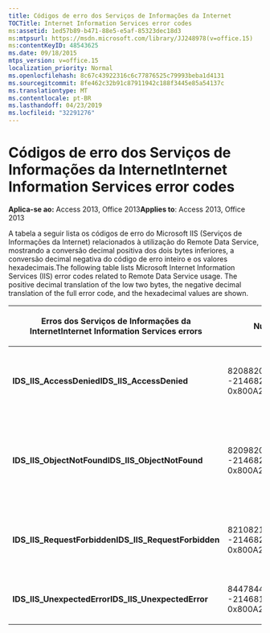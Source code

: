 ```yaml
---
title: Códigos de erro dos Serviços de Informações da Internet
TOCTitle: Internet Information Services error codes
ms:assetid: 1ed57b89-b471-88e5-e5af-85323dec18d3
ms:mtpsurl: https://msdn.microsoft.com/library/JJ248978(v=office.15)
ms:contentKeyID: 48543625
ms.date: 09/18/2015
mtps_version: v=office.15
localization_priority: Normal
ms.openlocfilehash: 8c67c43922316c6c77876525c79993beba1d4131
ms.sourcegitcommit: 8fe462c32b91c87911942c188f3445e85a54137c
ms.translationtype: MT
ms.contentlocale: pt-BR
ms.lasthandoff: 04/23/2019
ms.locfileid: "32291276"
---
```

# <a name="internet-information-services-error-codes"></a><span data-ttu-id="90e4e-102">Códigos de erro dos Serviços de Informações da Internet</span><span class="sxs-lookup"><span data-stu-id="90e4e-102">Internet Information Services error codes</span></span>

<span data-ttu-id="90e4e-103">**Aplica-se ao:** Access 2013, Office 2013</span><span class="sxs-lookup"><span data-stu-id="90e4e-103">**Applies to**: Access 2013, Office 2013</span></span>

<span data-ttu-id="90e4e-p101">A tabela a seguir lista os códigos de erro do Microsoft IIS (Serviços de Informações da Internet) relacionados à utilização do Remote Data Service, mostrando a conversão decimal positiva dos dois bytes inferiores, a conversão decimal negativa do código de erro inteiro e os valores hexadecimais.</span><span class="sxs-lookup"><span data-stu-id="90e4e-p101">The following table lists Microsoft Internet Information Services (IIS) error codes related to Remote Data Service usage. The positive decimal translation of the low two bytes, the negative decimal translation of the full error code, and the hexadecimal values are shown.</span></span>

<table>
<colgroup>
<col style="width: 33%" />
<col style="width: 33%" />
<col style="width: 33%" />
</colgroup>
<thead>
<tr class="header">
<th><p><span data-ttu-id="90e4e-106">Erros dos Serviços de Informações da Internet</span><span class="sxs-lookup"><span data-stu-id="90e4e-106">Internet Information Services errors</span></span></p></th>
<th><p><span data-ttu-id="90e4e-107">Número</span><span class="sxs-lookup"><span data-stu-id="90e4e-107">Number</span></span></p></th>
<th><p><span data-ttu-id="90e4e-108">Descrição</span><span class="sxs-lookup"><span data-stu-id="90e4e-108">Description</span></span></p></th>
</tr>
</thead>
<tbody>
<tr class="odd">
<td><p><span data-ttu-id="90e4e-109"><strong>IDS_IIS_AccessDenied</strong></span><span class="sxs-lookup"><span data-stu-id="90e4e-109"><strong>IDS_IIS_AccessDenied</strong></span></span></p></td>
<td><p><span data-ttu-id="90e4e-110">8208</span><span class="sxs-lookup"><span data-stu-id="90e4e-110">8208</span></span><br />
<span data-ttu-id="90e4e-111">-2146820080</span><span class="sxs-lookup"><span data-stu-id="90e4e-111">-2146820080</span></span><br />
<span data-ttu-id="90e4e-112">0x800A2010</span><span class="sxs-lookup"><span data-stu-id="90e4e-112">0x800A2010</span></span></p></td>
<td><p><span data-ttu-id="90e4e-113">Erro do servidor de Internet: acesso negado.</span><span class="sxs-lookup"><span data-stu-id="90e4e-113">Internet Server Error: Access Denied.</span></span></p></td>
</tr>
<tr class="even">
<td><p><span data-ttu-id="90e4e-114"><strong>IDS_IIS_ObjectNotFound</strong></span><span class="sxs-lookup"><span data-stu-id="90e4e-114"><strong>IDS_IIS_ObjectNotFound</strong></span></span></p></td>
<td><p><span data-ttu-id="90e4e-115">8209</span><span class="sxs-lookup"><span data-stu-id="90e4e-115">8209</span></span><br />
<span data-ttu-id="90e4e-116">-2146820079</span><span class="sxs-lookup"><span data-stu-id="90e4e-116">-2146820079</span></span><br />
<span data-ttu-id="90e4e-117">0x800A2011</span><span class="sxs-lookup"><span data-stu-id="90e4e-117">0x800A2011</span></span></p></td>
<td><p><span data-ttu-id="90e4e-118">Erro do servidor de Internet: objeto/módulo não encontrado.</span><span class="sxs-lookup"><span data-stu-id="90e4e-118">Internet Server Error: Object/module not found.</span></span></p></td>
</tr>
<tr class="odd">
<td><p><span data-ttu-id="90e4e-119"><strong>IDS_IIS_RequestForbidden</strong></span><span class="sxs-lookup"><span data-stu-id="90e4e-119"><strong>IDS_IIS_RequestForbidden</strong></span></span></p></td>
<td><p><span data-ttu-id="90e4e-120">8210</span><span class="sxs-lookup"><span data-stu-id="90e4e-120">8210</span></span><br />
<span data-ttu-id="90e4e-121">-2146820078</span><span class="sxs-lookup"><span data-stu-id="90e4e-121">-2146820078</span></span><br />
<span data-ttu-id="90e4e-122">0x800A2012</span><span class="sxs-lookup"><span data-stu-id="90e4e-122">0x800A2012</span></span></p></td>
<td><p><span data-ttu-id="90e4e-123">Erro do servidor de Internet: solicitação proibida.</span><span class="sxs-lookup"><span data-stu-id="90e4e-123">Internet Server Error: Request Forbidden.</span></span></p></td>
</tr>
<tr class="even">
<td><p><span data-ttu-id="90e4e-124"><strong>IDS_IIS_UnexpectedError</strong></span><span class="sxs-lookup"><span data-stu-id="90e4e-124"><strong>IDS_IIS_UnexpectedError</strong></span></span></p></td>
<td><p><span data-ttu-id="90e4e-125">8447</span><span class="sxs-lookup"><span data-stu-id="90e4e-125">8447</span></span><br />
<span data-ttu-id="90e4e-126">-2146819841</span><span class="sxs-lookup"><span data-stu-id="90e4e-126">-2146819841</span></span><br />
<span data-ttu-id="90e4e-127">0x800A20FF</span><span class="sxs-lookup"><span data-stu-id="90e4e-127">0x800A20FF</span></span></p></td>
<td><p><span data-ttu-id="90e4e-128">Erro do servidor de Internet.</span><span class="sxs-lookup"><span data-stu-id="90e4e-128">Internet Server Error.</span></span></p></td>
</tr>
</tbody>
</table>

